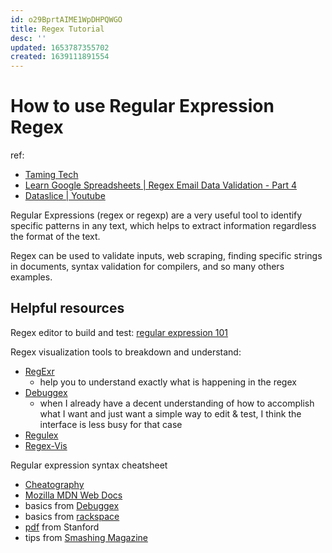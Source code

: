 ```yaml
---
id: o29BprtAIME1WpDHPQWGO
title: Regex Tutorial
desc: ''
updated: 1653787355702
created: 1639111891554
---
```

# How to use Regular Expression Regex

ref: 
- [Taming Tech](https://www.youtube.com/watch?v=BxwCbPdGhzs)
- [Learn Google Spreadsheets | Regex Email Data Validation - Part 4](https://www.youtube.com/watch?v=Q_gtj9F5DnA)
- [Dataslice | Youtube](https://www.youtube.com/watch?v=jCAyQ7C71m4)

Regular Expressions (regex or regexp) are a very useful tool to identify specific patterns in any text, which helps to extract information regardless the format of the text.

Regex can be used to validate inputs, web scraping, finding specific strings in documents, syntax validation for compilers, and so many others examples.

## Helpful resources

Regex editor to build and test: [regular expression 101](https://regex101.com/)

Regex visualization tools to breakdown and understand:
- [RegExr](https://regexr.com/)
  - help you to understand exactly what is happening in the regex
- [Debuggex](https://www.debuggex.com/)
  - when I already have a decent understanding of how to accomplish what I want and just want a simple way to edit & test, I think the interface is less busy for that case
- [Regulex](https://github.com/CJex/regulex)
- [Regex-Vis](https://regex-vis.com/?r=%5E%28%28%5BhH%5Dacker%29%5B+%5D%3F%28%5BnN%5Dews%7Cnewsletter%29%29%24)

Regular expression syntax cheatsheet
- [Cheatography](https://cheatography.com/davechild/cheat-sheets/regular-expressions/)
- [Mozilla MDN Web Docs](https://developer.mozilla.org/en-US/docs/Web/JavaScript/Guide/Regular_Expressions/Cheatsheet)
- basics from [Debuggex](https://www.debuggex.com/cheatsheet/regex/python)
- basics from [rackspace](https://docs.rackspace.com/support/how-to/regex-cheat-sheet-basics/)
- [pdf](http://stanford.edu/~wpmarble/webscraping_tutorial/regex_cheatsheet.pdf) from Stanford
- tips from [Smashing Magazine](https://www.smashingmagazine.com/2009/05/introduction-to-advanced-regular-expressions/)